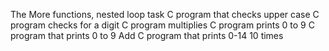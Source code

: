The More functions, nested loop task
C program that checks upper case
C program checks for a digit
C program multiplies
C program prints 0 to 9
C program that prints 0 to 9
Add C program that prints 0-14 10 times
